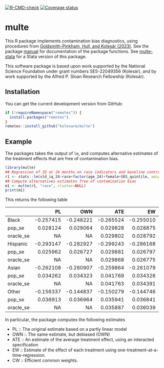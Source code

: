 [![R-CMD-check](https://github.com/kolesarm/multe/workflows/R-CMD-check/badge.svg)](https://github.com/kolesarm/multe/actions) [![Coverage status](https://codecov.io/gh/kolesarm/multe/branch/master/graph/badge.svg)](https://codecov.io/github/kolesarm/multe?branch=master)

# multe

<!-- badges: start -->
<!-- badges: end -->

This R package implements contamination bias diagnostics, using procedures from [Goldsmith-Pinkham, Hull, and Kolesár (2023)](https://arxiv.org/abs/2106.05024). See the package
[manual](doc/manual.pdf) for documentation of the package functions. See
[multe-stata](https://github.com/gphk-metrics/stata-multe) for a Stata
version of this package.

This software package is based upon work supported by the National Science
Foundation under grant numbers SES-22049356 (Kolesár), and by work supported by
the Alfred P. Sloan Research Fellowship (Kolesár).

## Installation

You can get the current development version from GitHub:
``` r
if (!requireNamespace("remotes")) {
  install.packages("remotes")
}
remotes::install_github("kolesarm/multe")
```

## Example

The packages takes the output of `lm`, and computes alternative estimates of the
treatment effects that are free of contamination bias.

``` r
library(multe)
## Regression of IQ at 24 months on race indicators and baseline controls
r1 <- stats::lm(std_iq_24~race+factor(age_24)+female+SES_quintile, weight=W2C0, data=fl)
## Compute alternatives estimates free of contamination bias
m1 <- multe(r1, "race", cluster=NULL)
print(m1)
```

This returns the following table

|          |        PL|       OWN|       ATE|        EW|        CW|
|:---------|---------:|---------:|---------:|---------:|---------:|
|Black     | -0.257415| -0.248221| -0.265524| -0.255010| -0.265109|
|pop_se    |  0.028124|  0.029064|  0.029828|  0.028875|  0.030923|
|oracle_se |        NA|        NA|  0.029802|  0.028792|  0.030432|
|Hispanic  | -0.293147| -0.282927| -0.299243| -0.286168| -0.301426|
|pop_se    |  0.025962|  0.026727|  0.029881|  0.026797|  0.031717|
|oracle_se |        NA|        NA|  0.029868|  0.026775|  0.031533|
|Asian     | -0.262108| -0.260907| -0.259864| -0.261079| -0.269722|
|pop_se    |  0.034262|  0.034323|  0.041769|  0.034326|  0.041925|
|oracle_se |        NA|        NA|  0.041763|  0.034391|  0.041311|
|Other     | -0.156337| -0.144837| -0.150279| -0.144746| -0.151334|
|pop_se    |  0.036913|  0.036964|  0.035941|  0.036841|  0.036018|
|oracle_se |        NA|        NA|  0.035887|  0.036039|  0.035578|


In particular, the package computes the following estimates

- PL :: The original estimate based on a partly linear model
- OWN :: The same estimate, but debiased (OWN)
- ATE :: An estimate of the average treatment effect, using an interacted specification
- EW :: Estimate of the effect of each treatment using one-treatment-at-a-time-regression.
- CW :: Efficient common weights.
